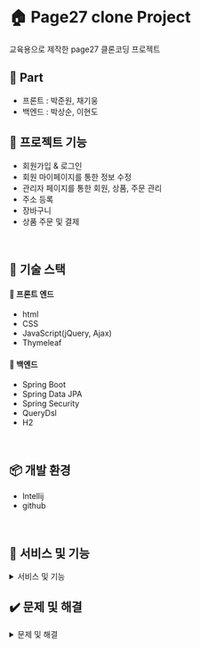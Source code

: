 # 🏠 Page27 clone Project
 교육용으로 제작한 page27 클론코딩 프로젝트<br>
 

## 👋 Part 

- 프론트 : 박준원, 채기웅
- 백엔드 : 박상순, 이현도

## 📁 프로젝트 기능

- 회원가입 & 로그인
- 회원 마이페이지를 통한 정보 수정
- 관리자 페이지를 통한 회원, 상품, 주문 관리
- 주소 등록
- 장바구니
- 상품 주문 및 결제

<br/>

## 📕 기술 스택

#### 📙  프론트 엔드

- html
- CSS
- JavaScript(jQuery, Ajax)
- Thymeleaf



#### 📙 백엔드

- Spring Boot
- Spring Data JPA
- Spring Security
- QueryDsl
- H2

<br/>


## 📦 개발 환경


- Intellij
- github


<br/>


## 📸 서비스 및 기능

<details markdown="1">
<summary>서비스 및 기능</summary>
🔍🔍🔍🔍🔍🔍🔍🔍

- ### 메인 화면
<img src="src/main/resources/static/image/etc/main.PNG" width=500>

- ### 관리자 로그인 시 상단 메뉴
<img src="src/main/webapp/resources/image/login_admin.PNG" width=500>

- ### 회원 로그인 시 상단 메뉴
<img src="src/main/webapp/resources/image/login_member.PNG" width=500>

- ### 회원 마이 페이지
<img src="src/main/webapp/resources/image/mypage.PNG" width=500>

- ### 관리자 페이지
<img src="src/main/webapp/resources/image/adminpage.PNG" width=500>

- ### 자동 완성 기능 
<img src="src/main/webapp/resources/image/autosearch.PNG" width=500>

- ### 장바구니
<img src="src/main/webapp/resources/image/putbasket.PNG" width=500>
<img src="src/main/webapp/resources/image/basketpage.PNG" width=500>

- ### 주문 기능
<img src="src/main/webapp/resources/image/order1.PNG" width=500>
<img src="src/main/webapp/resources/image/order2.PNG" width=500>


</details>

## ✔️ 문제 및 해결

<details markdown="1">
<summary>문제 및 해결</summary>

- ### 문제 : 웹 크롤링 코드가 한번씩 돌리도록 구성이 되어있어서 너무 많은 시간이 소요됨
- ### 해결 : for문과 switch-case문을 사용하여 각 카테고리별로 한번에 처리되도록 구성

<img src="src/main/resources/static/image/etc/webcrawling_for.PNG" width=500>
<br><br>

- ### 문제 : 

<img src="src/main/resources/static/image/etc/error.PNG" width=500>
<br>

- ### 원인 : 크롤링해오는 값이 없을 경우 null로 들어가지 않고 뒤에 텍스트까지 같이 크롤링을 해서 저장범위를 넘어감
- ### 해결 : if문으로 값이 있는 경우에만 크롤링하게 함

<img src="src/main/resources/static/image/etc/solution.PNG" width=500>

</details>
